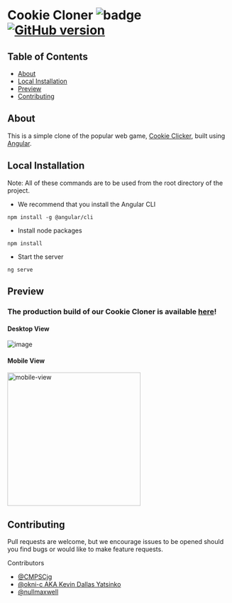 # Cookie Cloner ![badge](https://img.shields.io/badge/license-Open-brightgreen) [![GitHub version](https://badge.fury.io/gh/Naereen%2FStrapDown.js.svg)](https://github.com/CMPSCjg/CookieCloner)

## Table of Contents
    
* [About](#about)
* [Local Installation](#local-installation)
* [Preview](#preview)
* [Contributing](#contributing)


## About 
    
This is a simple clone of the popular web game, [Cookie Clicker](https://orteil.dashnet.org/cookieclicker/), built using [Angular](https://angular.io/).
    
    
## Local Installation

Note: All of these commands are to be used from the root directory of the project.

- We recommend that you install the Angular CLI
```
npm install -g @angular/cli
```
- Install node packages
```
npm install
```
- Start the server
```
ng serve
```


## Preview 

### The production build of our Cookie Cloner is available [here](https://cookie-cloner.vercel.app/)!
#### Desktop View
![image](https://user-images.githubusercontent.com/77583463/135737224-99e9b83c-510a-4d20-80af-d4cbf659a5a7.png)
#### Mobile View
<img src="https://user-images.githubusercontent.com/77583463/135737242-893c2878-c0b5-40ae-9dc6-b97460cd52fa.png" alt="mobile-view" width="300"/>
    
    
## Contributing
    
Pull requests are welcome, but we encourage issues to be opened should you find bugs or would like to make feature requests.

Contributors
- [@CMPSCjg](https://github.com/CMPSCjg)
- [@okni-c AKA Kevin Dallas Yatsinko](https://github.com/okni-c)
- [@nullmaxwell](https://github.com/nullmaxwell)
